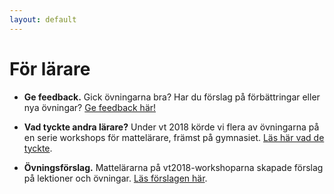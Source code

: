 ```yaml
---
layout: default
---
```


<!--Matematikämnet har mycket att vinna på att använda sig av programmering i undervisningen:

- Programmering liknar matematik - vi använder funktioner och abstrakta symboler - men på ett väldigt konkret sätt som bidrar till förståelsen av matematiken.
- Programmering gör det lätt att experimentera - vi kan prova oss fram för att hitta lösningar och undersöka samband.
- Med programmering kan vi lösa problem som skulle ta alldeles för lång tid att lösa för hand, till exempel gissa systematiskt för att leta reda på en lösning till en ekvation, eller kasta tärning tusentals gånger.
- Programmering är kul! Att få ett program att fungera ger en kick!
-->

<!--Här kommer vi att samla exempel på lektioner...-->

# För lärare

* **Ge feedback.** Gick övningarna bra? Har du förslag på förbättringar eller nya övningar? [Ge feedback här!](https://docs.google.com/forms/d/e/1FAIpQLSdsyYYZXVpJnUU5qYpvgyrZxhG8eee-s3oD7mnfXoxd447WSw/viewform)

* **Vad tyckte andra lärare?** Under vt 2018 körde vi flera av övningarna på en serie workshops för mattelärare, främst på gymnasiet. [Läs här vad de tyckte](vt2018-teacher-workshops.md).

* **Övningsförslag.** Mattelärarna på vt2018-workshoparna skapade förslag på lektioner och övningar. [Läs förslagen här](https://docs.google.com/document/d/1Egre1BUaUCugxstR1sCHbXw_jMpPJT8iCnRNC4iAhi0/edit?usp=sharing). 
